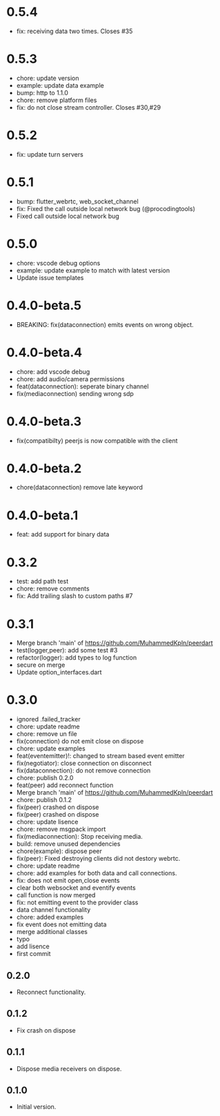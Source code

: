 # 0.5.4
- fix: receiving data two times. Closes #35

# 0.5.3
- chore: update version
- example: update data example
- bump: http to 1.1.0
- chore: remove platform files
- fix: do not close stream controller. Closes #30,#29

# 0.5.2

- fix: update turn servers

# 0.5.1

- bump: flutter_webrtc, web_socket_channel
- fix: Fixed the call outside local network bug (@procodingtools)
- Fixed call outside local network bug

# 0.5.0

- chore: vscode debug options
- example: update example to match with latest version
- Update issue templates

# 0.4.0-beta.5

- BREAKING: fix(dataconnection) emits events on wrong object.

# 0.4.0-beta.4

- chore: add vscode debug
- chore: add audio/camera permissions
- feat(dataconnection): seperate binary channel
- fix(mediaconnection) sending wrong sdp

# 0.4.0-beta.3

- fix(compatibilty) peerjs is now compatible with the client

# 0.4.0-beta.2

- chore(dataconnection) remove late keyword

# 0.4.0-beta.1

- feat: add support for binary data

# 0.3.2

- test: add path test
- chore: remove comments
- fix: Add trailing slash to custom paths #7

# 0.3.1

- Merge branch 'main' of https://github.com/MuhammedKpln/peerdart
- test(logger,peer): add some test #3
- refactor(logger): add types to log function
- secure on merge
- Update option_interfaces.dart

# 0.3.0

- ignored .failed_tracker
- chore: update readme
- chore: remove un file
- fix(connection) do not emit close on dispose
- chore: update examples
- feat(eventemitter)!: changed to stream based event emitter
- fix(negotiator): close connection on disconnect
- fix(dataconnection): do not remove connection
- chore: publish 0.2.0
- feat(peer) add reconnect function
- Merge branch 'main' of https://github.com/MuhammedKpln/peerdart
- chore: publish 0.1.2
- fix(peer) crashed on dispose
- fix(peer) crashed on dispose
- chore: update lisence
- chore: remove msgpack import
- fix(mediaconnection): Stop receiving media.
- build: remove unused dependencies
- chore(example): dispose peer
- fix(peer): Fixed destroying clients did not destory webrtc.
- chore: update readme
- chore: add examples for both data and call connections.
- fix: does not emit open,close events
- clear both websocket and eventify events
- call function is now merged
- fix: not emitting event to the provider class
- data channel functionality
- chore: added examples
- fix event does not emitting data
- merge additional classes
- typo
- add lisence
- first commit

## 0.2.0

- Reconnect functionality.

## 0.1.2

- Fix crash on dispose

## 0.1.1

- Dispose media receivers on dispose.

## 0.1.0

- Initial version.
